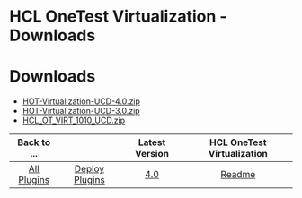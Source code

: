 
HCL OneTest Virtualization - Downloads
======================================

# Downloads

- [HOT-Virtualization-UCD-4.0.zip](https://raw.githubusercontent.com/UrbanCode/IBM-UCD-PLUGINS/main/files/HCLOneTestVirtualization/HOT-Virtualization-UCD-4.0.zip)
- [HOT-Virtualization-UCD-3.0.zip](https://raw.githubusercontent.com/UrbanCode/IBM-UCD-PLUGINS/main/files/HCLOneTestVirtualization/HOT-Virtualization-UCD-3.0.zip)
- [HCL_OT_VIRT_1010_UCD.zip](https://raw.githubusercontent.com/UrbanCode/IBM-UCD-PLUGINS/main/files/HCLOneTestVirtualization/HCL_OT_VIRT_1010_UCD.zip)

|Back to ...||Latest Version|HCL OneTest Virtualization |
| :---: | :---: | :---: | :---: |
|[All Plugins](../../index.md)|[Deploy Plugins](../README.md)|[4.0](https://raw.githubusercontent.com/UrbanCode/IBM-UCD-PLUGINS/main/files/HCLOneTestVirtualization/HOT-Virtualization-UCD-4.0.zip)|[Readme](README.md)|
